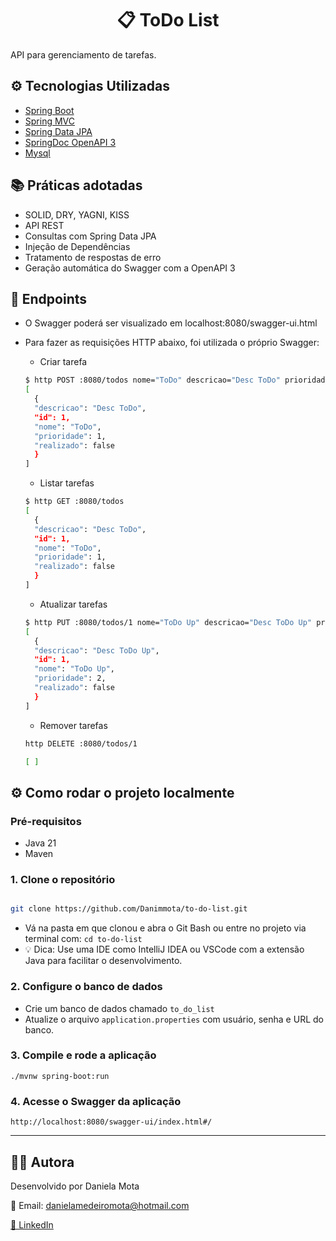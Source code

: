 <h1 align="center">📋 ToDo List</h1>

API para gerenciamento de tarefas.

## ⚙️ Tecnologias Utilizadas

- [Spring Boot](https://spring.io/projects/spring-boot)
- [Spring MVC](https://docs.spring.io/spring-framework/reference/web/webmvc.html)
- [Spring Data JPA](https://spring.io/projects/spring-data-jpa)
- [SpringDoc OpenAPI 3](https://springdoc.org/)
- [Mysql](https://dev.mysql.com/downloads/)

## 📚 Práticas adotadas

- SOLID, DRY, YAGNI, KISS
- API REST
- Consultas com Spring Data JPA
- Injeção de Dependências
- Tratamento de respostas de erro
- Geração automática do Swagger com a OpenAPI 3

## 🔎 Endpoints

- O Swagger poderá ser visualizado em localhost:8080/swagger-ui.html
- Para fazer as requisições HTTP abaixo, foi utilizada o próprio Swagger:

  - Criar tarefa
  ```bash
  $ http POST :8080/todos nome="ToDo" descricao="Desc ToDo" prioridade=1
  [
    {
    "descricao": "Desc ToDo",
    "id": 1,
    "nome": "ToDo",
    "prioridade": 1,
    "realizado": false
    }
  ]
  ```
  - Listar tarefas
  ```bash
  $ http GET :8080/todos
  [
    {
    "descricao": "Desc ToDo",
    "id": 1,
    "nome": "ToDo",
    "prioridade": 1,
    "realizado": false
    }
  ]
  ```
    
  - Atualizar tarefas
  ```bash
  $ http PUT :8080/todos/1 nome="ToDo Up" descricao="Desc ToDo Up" prioridade=2
  [
    {
    "descricao": "Desc ToDo Up",
    "id": 1,
    "nome": "ToDo Up",
    "prioridade": 2,
    "realizado": false
    }
  ]
  ```
  - Remover tarefas
  ```bash
  http DELETE :8080/todos/1
  
  [ ]
  ```
## ⚙️ Como rodar o projeto localmente

### Pré-requisitos
- Java 21 
- Maven

### 1. Clone o repositório
``` bash

git clone https://github.com/Danimmota/to-do-list.git
```
- Vá na pasta em que clonou e abra o Git Bash ou entre no projeto via terminal com: `cd to-do-list`
- 💡 Dica: Use uma IDE como IntelliJ IDEA ou VSCode com a extensão Java para facilitar o desenvolvimento.

### 2. Configure o banco de dados

- Crie um banco de dados chamado `to_do_list`
- Atualize o arquivo `application.properties` com usuário, senha e URL do banco.

### 3. Compile e rode a aplicação
```
./mvnw spring-boot:run
```
### 4. Acesse o Swagger da aplicação 
```
http://localhost:8080/swagger-ui/index.html#/
```
---
## 👩‍💻 Autora

Desenvolvido por Daniela Mota 

📧 Email: danielamedeiromota@hotmail.com

[🔗 LinkedIn](https://www.linkedin.com/in/danielammota/)


